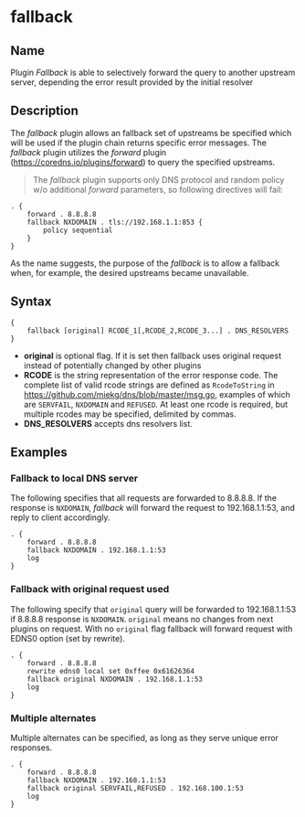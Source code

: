 # fallback

## Name

Plugin *Fallback* is able to selectively forward the query to another upstream server, depending the error result provided by the initial resolver

## Description

The *fallback* plugin allows an fallback set of upstreams be specified which will be used
if the plugin chain returns specific error messages. The *fallback* plugin utilizes the *forward* plugin (<https://coredns.io/plugins/forward>) to query the specified upstreams.

> The *fallback* plugin supports only DNS protocol and random policy w/o additional *forward* parameters, so following directives will fail:

```
. {
    forward . 8.8.8.8
    fallback NXDOMAIN . tls://192.168.1.1:853 {
        policy sequential
    }
}
```

As the name suggests, the purpose of the *fallback* is to allow a fallback when, for example,
the desired upstreams became unavailable.

## Syntax

```
{
    fallback [original] RCODE_1[,RCODE_2,RCODE_3...] . DNS_RESOLVERS
}
```

* **original** is optional flag. If it is set then fallback uses original request instead of potentially changed by other plugins
* **RCODE** is the string representation of the error response code. The complete list of valid rcode strings are defined as `RcodeToString` in <https://github.com/miekg/dns/blob/master/msg.go>, examples of which are `SERVFAIL`, `NXDOMAIN` and `REFUSED`. At least one rcode is required, but multiple rcodes may be specified, delimited by commas.
* **DNS_RESOLVERS** accepts dns resolvers list.

## Examples

### Fallback to local DNS server

The following specifies that all requests are forwarded to 8.8.8.8. If the response is `NXDOMAIN`, *fallback* will forward the request to 192.168.1.1:53, and reply to client accordingly.

```
. {
	forward . 8.8.8.8
	fallback NXDOMAIN . 192.168.1.1:53
	log
}

```
### Fallback with original request used

The following specify that `original` query will be forwarded to 192.168.1.1:53 if 8.8.8.8 response is `NXDOMAIN`. `original` means no changes from next plugins on request. With no `original` flag fallback will forward request with EDNS0 option (set by rewrite).

```
. {
	forward . 8.8.8.8
	rewrite edns0 local set 0xffee 0x61626364
	fallback original NXDOMAIN . 192.168.1.1:53
	log
}

```

### Multiple alternates

Multiple alternates can be specified, as long as they serve unique error responses.

```
. {
    forward . 8.8.8.8
    fallback NXDOMAIN . 192.168.1.1:53
    fallback original SERVFAIL,REFUSED . 192.168.100.1:53
    log
}

```

